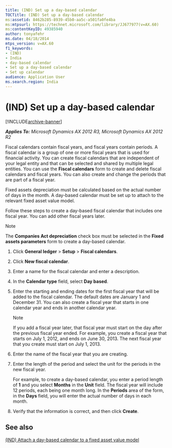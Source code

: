 ```yaml
---
title: (IND) Set up a day-based calendar
TOCTitle: (IND) Set up a day-based calendar
ms:assetid: 8462b285-8939-45b0-aa5c-a501fa0fe4ba
ms:mtpsurl: https://technet.microsoft.com/library/JJ677977(v=AX.60)
ms:contentKeyID: 49385940
author: tonyafehr
ms.date: 04/18/2014
mtps_version: v=AX.60
f1_keywords:
- (IND)
- India
- day-based calendar
- Set up a day-based calendar
- Set up calendar
audience: Application User
ms.search.region: India
---
```


# (IND) Set up a day-based calendar 


[!INCLUDE[archive-banner](includes/archive-banner.md)]


_**Applies To:** Microsoft Dynamics AX 2012 R3, Microsoft Dynamics AX 2012 R2_

Fiscal calendars contain fiscal years, and fiscal years contain periods. A fiscal calendar is a group of one or more fiscal years that is used for financial activity. You can create fiscal calendars that are independent of your legal entity and that can be selected and shared by multiple legal entities. You can use the **Fiscal calendars** form to create and delete fiscal calendars and fiscal years. You can also create and change the periods that are part of a fiscal year.

Fixed assets depreciation must be calculated based on the actual number of days in the month. A day-based calendar must be set up to attach to the relevant fixed asset value model.

Follow these steps to create a day-based fiscal calendar that includes one fiscal year. You can add other fiscal years later.


> [!NOTE]
> <P>The <STRONG>Companies Act depreciation</STRONG> check box must be selected in the <STRONG>Fixed assets parameters</STRONG> form to create a day-based calendar.</P>



1.  Click **General ledger** \> **Setup** \> **Fiscal calendars**.

2.  Click **New fiscal calendar**.

3.  Enter a name for the fiscal calendar and enter a description.

4.  In the **Calendar type** field, select **Day based**.

5.  Enter the starting and ending dates for the first fiscal year that will be added to the fiscal calendar. The default dates are January 1 and December 31. You can also create a fiscal year that starts in one calendar year and ends in another calendar year.
    

    > [!NOTE]
    > <P>If you add a fiscal year later, that fiscal year must start on the day after the previous fiscal year ended. For example, you create a fiscal year that starts on July 1, 2012, and ends on June 30, 2013. The next fiscal year that you create must start on July 1, 2013.</P>



6.  Enter the name of the fiscal year that you are creating.

7.  Enter the length of the period and select the unit for the periods in the new fiscal year.
    
    For example, to create a day-based calendar, you enter a period length of **1** and you select **Months** in the **Unit** field. The fiscal year will include 12 periods, each being one month long. In the **Periods** area of the form, in the **Days** field, you will enter the actual number of days in each month.

8.  Verify that the information is correct, and then click **Create**.

## See also

[(IND) Attach a day-based calendar to a fixed asset value model](ind-attach-a-day-based-calendar-to-a-fixed-asset-value-model.md)

  


